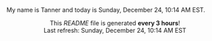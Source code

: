 My name is Tanner and today is Sunday, December 24, 10:14 AM EST.

<p align="center">This <i>README</i> file is generated <b>every 3 hours</b>!</br>Last refresh: Sunday, December 24, 10:14 AM EST<br /></p>
